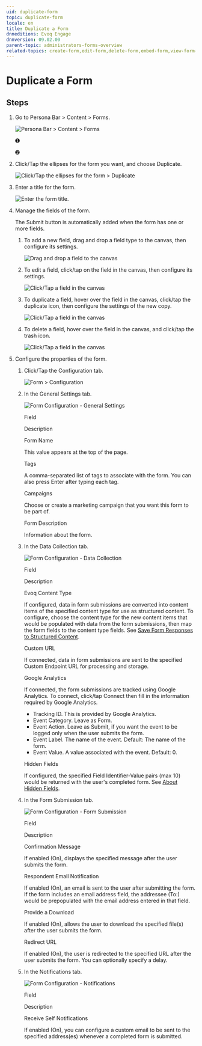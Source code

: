 ```yaml
---
uid: duplicate-form
topic: duplicate-form
locale: en
title: Duplicate a Form
dnneditions: Evoq Engage
dnnversion: 09.02.00
parent-topic: administrators-forms-overview
related-topics: create-form,edit-form,delete-form,embed-form,view-form-responses,content-fields-versus-form-fields,about-hidden-fields,save-form-responses-to-structured-content
---
```


# Duplicate a Form

## Steps

1.  Go to Persona Bar \> Content \> Forms.
    
    ![Persona Bar > Content > Forms](/images/scr-pbar-host-Content-E91.png)
    
    ➊
    
    ➋
    
2.  Click/Tap the ellipses for the form you want, and choose Duplicate.
    
      
    
    ![Click/Tap the ellipses for the form > Duplicate](/images/scr-Forms-List-ellipsesmenu-Duplicate.png)
    
      
    
3.  Enter a title for the form.
    
      
    
    ![Enter the form title.](/images/scr-Forms-EnterTitle.png)
    
      
    
4.  Manage the fields of the form.
    
    The Submit button is automatically added when the form has one or more fields.
    
    1.  To add a new field, drag and drop a field type to the canvas, then configure its settings.
        
          
        
        ![Drag and drop a field to the canvas](/images/scr-FormField-Add.png)
        
          
        
    2.  To edit a field, click/tap on the field in the canvas, then configure its settings.
        
          
        
        ![Click/Tap a field in the canvas](/images/scr-FormField-Edit.png)
        
          
        
    3.  To duplicate a field, hover over the field in the canvas, click/tap the duplicate icon, then configure the settings of the new copy.
        
          
        
        ![Click/Tap a field in the canvas](/images/scr-FormField-Hover-Dup.png)
        
          
        
    4.  To delete a field, hover over the field in the canvas, and click/tap the trash icon.
        
          
        
        ![Click/Tap a field in the canvas](/images/scr-FormField-Hover-Del.png)
        
          
        
5.  Configure the properties of the form.
    1.  Click/Tap the Configuration tab.
        
          
        
        ![Form > Configuration](/images/scr-Form-ConfigurationTab.png)
        
          
        
    2.  In the General Settings tab.
        
        ![Form Configuration - General Settings](/images/scr-Form-Config-GeneralSettings.png)
        
        Field
        
        Description
        
        Form Name
        
        This value appears at the top of the page.
        
        Tags
        
        A comma-separated list of tags to associate with the form. You can also press Enter after typing each tag.
        
        Campaigns
        
        Choose or create a marketing campaign that you want this form to be part of.
        
        Form Description
        
        Information about the form.
        
    3.  In the Data Collection tab.
        
        ![Form Configuration - Data Collection](/images/scr-Form-Config-DataCollection.png)
        
        Field
        
        Description
        
        Evoq Content Type
        
        If configured, data in form submissions are converted into content items of the specified content type for use as structured content. To configure, choose the content type for the new content items that would be populated with data from the form submissions, then map the form fields to the content type fields. See [Save Form Responses to Structured Content](xref:save-form-responses-to-structured-content).
        
        Custom URL
        
        If connected, data in form submissions are sent to the specified Custom Endpoint URL for processing and storage.
        
        Google Analytics
        
        If connected, the form submissions are tracked using Google Analytics. To connect, click/tap Connect then fill in the information required by Google Analytics.
        
        *   Tracking ID. This is provided by Google Analytics.
        *   Event Category. Leave as Form.
        *   Event Action. Leave as Submit, if you want the event to be logged only when the user submits the form.
        *   Event Label. The name of the event. Default: The name of the form.
        *   Event Value. A value associated with the event. Default: 0.
        
        Hidden Fields
        
        If configured, the specified Field Identifier-Value pairs (max 10) would be returned with the user's completed form. See [About Hidden Fields](xref:about-hidden-fields).
        
    4.  In the Form Submission tab.
        
        ![Form Configuration - Form Submission](/images/scr-Form-Config-FormSubmission.png)
        
        Field
        
        Description
        
        Confirmation Message
        
        If enabled (On), displays the specified message after the user submits the form.
        
        Respondent Email Notification
        
        If enabled (On), an email is sent to the user after submitting the form. If the form includes an email address field, the addressee (To:) would be prepopulated with the email address entered in that field.
        
        Provide a Download
        
        If enabled (On), allows the user to download the specified file(s) after the user submits the form.
        
        Redirect URL
        
        If enabled (On), the user is redirected to the specified URL after the user submits the form. You can optionally specify a delay.
        
    5.  In the Notifications tab.
        
        ![Form Configuration - Notifications](/images/scr-Form-Config-Notifications.png)
        
        Field
        
        Description
        
        Receive Self Notifications
        
        If enabled (On), you can configure a custom email to be sent to the specified address(es) whenever a completed form is submitted.